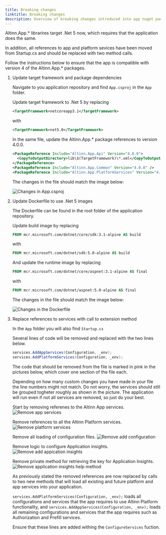 ```yaml
---
title: Breaking changes
linktitle: Breaking changes
description: Overview of breaking changes introduced into app nuget packages in v4.0.0
---
```


Altinn.App.* librarires target .Net 5 now, which requires that the application does the same.

In addition, all references to app and platform sevices have been moved from Startup.cs and should be replaced with 
two method calls.

Follow the instructions below to ensure that the app is compatible with version 4 of the Altinn.App.* packages.


1. Update target framework and package dependencies

    Navigate to you application repository and find `App.csproj` in the `App` folder. 

    Update target framework to .Net 5 by replacing 

    ```xml
    <TargetFramework>netcoreapp3.1</TargetFramework>
    ```
    with 

    ```xml
    <TargetFramework>net5.0</TargetFramework>
    ```
    In the same file, update the Altinn.App.* package references to version 4.0.0.  

    ```xml
    <PackageReference Include="Altinn.App.Api" Version="4.0.0">
      <CopyToOutputDirectory>lib\$(TargetFramework)\*.xml</CopyToOutputDirectory>
    </PackageReference>
    <PackageReference Include="Altinn.App.Common" Version="4.0.0" />
    <PackageReference Include="Altinn.App.PlatformServices" Version="4.0.0" />
    ```

    The changes in the file should match the image below:

    ![Changes in App.csproj](../appproj-changes.png "Changes in App.csproj")

2. Update Dockerfile to use .Net 5 images

    The Dockerfile can be found in the root folder of the application repository.

    Update build image by replacing 

    ```Dockerfile
    FROM mcr.microsoft.com/dotnet/core/sdk:3.1-alpine AS build
    ```

    with 

    ```Dockerfile
    FROM mcr.microsoft.com/dotnet/sdk:5.0-alpine AS build
    ```

    And update the runtime image by replacing 

    ```Dockerfile
    FROM mcr.microsoft.com/dotnet/core/aspnet:3.1-alpine AS final
    ```

    with 

    ```Dockerfile
    FROM mcr.microsoft.com/dotnet/aspnet:5.0-alpine AS final
    ```
    The changes in the file should match the image below:

    ![Changes in the Dockerfile](../dockerfile-updates.png "Changes in the Dockerfile")

3. Replace references to services with call to extension method

    In the `App` folder you will also find `Startup.cs`

    Several lines of code will be removed and replaced with the two lines below. 

    ```cs
    services.AddAppServices(Configuration, _env);
    services.AddPlatformServices(Configuration, _env);      
    ```

    The code that should be removed from the file is marked in pink in the pictures below, 
    which cover one section of the file each.

    Depending on how many custom changes you have made in your file the line numbers might not match.
    Do not worry, the services should still be grouped togheter roughly as shown in the picture.
    The application will run even if not all services are removed, so just do your best.

    Start by removing referenes to the Altinn App services.
    ![Remove app services](../remove-app-services.png "Remove app services.")

    Remove references to all the Altinn Platform services.
    ![Remove platform services](../remove-platform-services.png "Remove platform services")

    Remove all loading of configuration files.
    ![Remove add configuration](../remove-config-reading.png "Remove add configuration")

    Remove logic to configure Application insights.
    ![Remove add appication insights](../remove-add-ai.png "Remove add appication insights")

    Remove private method for retrieving the key for Application Insights.
    ![Remove application insights help method](../remove-ai-help-method.png "Remove application insights help method")

    As previously stated the removed references are now replaced by calls to two new methods 
    that will load all existing and future platform and app services into your application.

    `services.AddPlatformServices(Configuration, _env);`  loads all configurations and services that the app requires to use Altinn Platform functionality, 
    and `services.AddAppServices(Configuration, _env);` loads all remaining configurations and services that the app requires such as Authorization and Prefill services.
    
    Ensure that these lines are added withing the `ConfigureServices` fuction.
